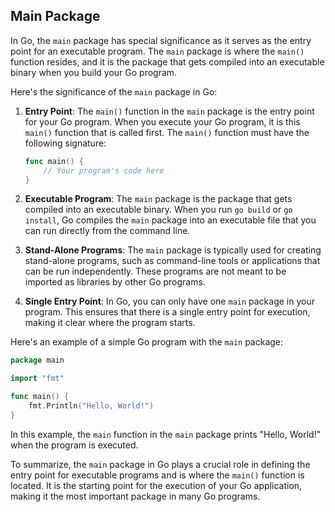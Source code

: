 ## Main Package

In Go, the `main` package has special significance as it serves as the entry point for an executable program. The `main` package is where the `main()` function resides, and it is the package that gets compiled into an executable binary when you build your Go program.

Here's the significance of the `main` package in Go:

1. **Entry Point**: The `main()` function in the `main` package is the entry point for your Go program. When you execute your Go program, it is this `main()` function that is called first. The `main()` function must have the following signature:

   ```go
   func main() {
       // Your program's code here
   }
   ```

2. **Executable Program**: The `main` package is the package that gets compiled into an executable binary. When you run `go build` or `go install`, Go compiles the `main` package into an executable file that you can run directly from the command line.

3. **Stand-Alone Programs**: The `main` package is typically used for creating stand-alone programs, such as command-line tools or applications that can be run independently. These programs are not meant to be imported as libraries by other Go programs.

4. **Single Entry Point**: In Go, you can only have one `main` package in your program. This ensures that there is a single entry point for execution, making it clear where the program starts.

Here's an example of a simple Go program with the `main` package:

```go
package main

import "fmt"

func main() {
    fmt.Println("Hello, World!")
}
```

In this example, the `main` function in the `main` package prints "Hello, World!" when the program is executed.

To summarize, the `main` package in Go plays a crucial role in defining the entry point for executable programs and is where the `main()` function is located. It is the starting point for the execution of your Go application, making it the most important package in many Go programs.